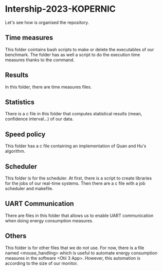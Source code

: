 # Intership-2023-KOPERNIC

Let's see how is organised the repository. 

## Time measures

This folder cointains bash scripts to make or delete the executables of our benchmark. The folder has as well a script to do the execution time measures thanks to the <perf> command.

## Results

In this folder, there are time measures files.

## Statistics

There is a c file in this folder that computes statistical results (mean, confidence interval...) of our data. 

## Speed policy

This folder has a c file containing an implementation of Quan and Hu's algorithm.

## Scheduler

This folder is for the scheduler. At first, there is a script to create libraries for the jobs of our real-time systems. Then there are a c file with a job scheduler and makefile.

## UART Communication

There are files in this folder that allows us to enable UART communication when doing energy consumption measures.

## Others

This folder is for other files that we do not use. For now, there is a file named <mouse_handling> which is useful to automate energy consumption measures in the software <Otii 3 App>. However, this automation is according to the size of our monitor.